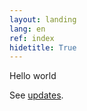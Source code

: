 ```yaml
---
layout: landing
lang: en
ref: index
hidetitle: True
---
```


Hello world

See [updates](/week-notes.github.io/en/updates).
